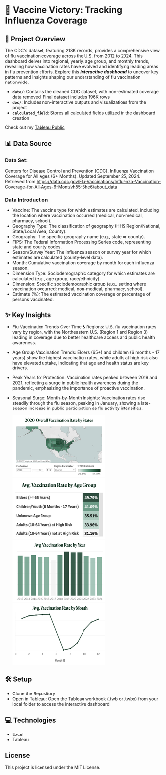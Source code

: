 # 💉 Vaccine Victory: Tracking Influenza Coverage
## 🔦 Project Overview
The CDC's dataset, featuring 218K records, provides a comprehensive view of flu vaccination coverage across the U.S. from 2012 to 2024. This dashboard delves into regional, yearly, age group, and monthly trends, revealing how vaccination rates have evolved and identifying leading areas in flu prevention efforts. Explore this ***interactive dashboard*** to uncover key patterns and insights shaping our understanding of flu vaccination nationwide.

- **`data/`**: Contains the cleaned CDC dataset, with non-estimated coverage data removed. Final dataset includes 196K rows 
- **`doc/`**: Includes non-interactive outputs and visualizations from the project
- **`calculated_field`**: Stores all calculated fields utilized in the dashboard creation

Check out my [Tableau Public](https://public.tableau.com/views/vaccinesideproject/InfluenzaVaccinationTrendsandCoverage?:language=zh-TW&:sid=&:redirect=auth&:display_count=n&:origin=viz_share_link)
## 📊 Data Source
### Data Set: 
Centers for Disease Control and Prevention (CDC). Influenza Vaccination Coverage for All Ages (6+ Months). Updated September 25, 2024. Retrieved from https://data.cdc.gov/Flu-Vaccinations/Influenza-Vaccination-Coverage-for-All-Ages-6-Mont/vh55-3he6/about_data

### Data Introduction
- Vaccine: The vaccine type for which estimates are calculated, including the location where vaccination occurred (medical, non-medical, pharmacy, school).
- Geography Type: The classification of geography (HHS Region/National, State/Local Area, County).
- Geography: The specific geography name (e.g., state or county).
- FIPS: The Federal Information Processing Series code, representing state and county codes.
- Season/Survey Year: The influenza season or survey year for which estimates are calculated (county-level data).
- Month: Cumulative vaccination coverage by month for each influenza season.
- Dimension Type: Sociodemographic category for which estimates are calculated (e.g., age group, race/ethnicity).
- Dimension: Specific sociodemographic group (e.g., setting where vaccination occurred: medical, non-medical, pharmacy, school).
- Estimate (%): The estimated vaccination coverage or percentage of persons vaccinated.

## ✨ Key Insights
- Flu Vaccination Trends Over Time & Regions: U.S. flu vaccination rates vary by region, with the Northeastern U.S. (Region 1 and Region 3) leading in coverage due to better healthcare access and public health awareness.
- Age Group Vaccination Trends: Elders (65+) and children (6 months - 17 years) show the highest vaccination rates, while adults at high risk also have elevated uptake, indicating that age and health status are key drivers.
- Peak Years for Protection: Vaccination rates peaked between 2019 and 2021, reflecting a surge in public health awareness during the pandemic, emphasizing the importance of proactive vaccination.
- Seasonal Surge: Month-by-Month Insights: Vaccination rates rise steadily through the flu season, peaking in January, showing a late-season increase in public participation as flu activity intensifies.

  <img src="doc/Vaccination_Rate_by_State.png" alt="State" width="300" height="200"/>  <img src="doc/Vaccination_Rate_by_Age.png" alt="Age" width="300" height="200"/> <br>
  <img src="doc/Vaccination_Rate_by_Year.png" alt="Year" width="300" height="200"/>    <img src="doc/Vaccination_Rate_by_Month.png" alt="Month" width="300" height="200"/>

## 🛠️ Setup
- Clone the Repository
- Open in Tableau: Open the Tableau workbook (.twb or .twbx) from your local folder to access the interactive dashboard
## 💻 Technologies
- Excel
- Tableau

## License
This project is licensed under the MIT License.
